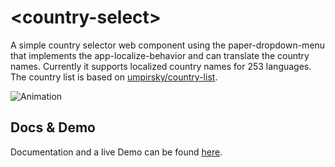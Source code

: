 # \<country-select\>

A simple country selector web component using the paper-dropdown-menu that implements the app-localize-behavior and can translate the country names. Currently it supports localized country names for 253 languages. The country list is based on [umpirsky/country-list](https://github.com/umpirsky/country-list).

![Animation](https://github.com/Protoss78/country-select/blob/master/animation.gif "Animation")

## Docs & Demo

Documentation and a live Demo can be found [here](https://protoss78.github.io/country-select/components/country-select/).

